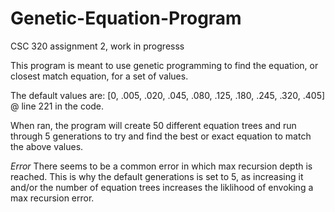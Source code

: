# Genetic-Equation-Program
CSC 320 assignment 2, work in progresss

This program is meant to use genetic programming to find the equation, or closest match equation, for a set of values.

The default values are: [0, .005, .020, .045, .080, .125, .180, .245, .320, .405] @ line 221 in the code.

When ran, the program will create 50 different equation trees and run through 5 generations to try and find the best or exact equation to match the above values.

*Error* There seems to be a common error in which max recursion depth is reached. This is why the default generations is set to 5, as increasing it and/or the number of equation trees increases the liklihood of envoking a max recursion error.
